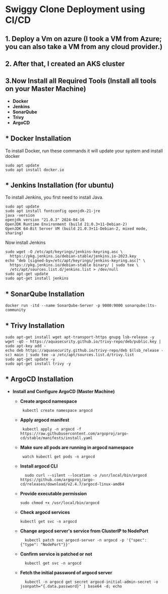 # Swiggy Clone Deployment using CI/CD 

## 1. Deploy a Vm on azure (I took a VM from Azure; you can also take a VM from any cloud provider.)

## 2. After that, I created an AKS cluster

## 3.Now Install all Required Tools (Install all tools on your Master Machine)
   - **Docker**
   - **Jenkins**
   - **SonarQube**
   - **Trivy**
   - **ArgoCD** 


  ## * Docker Installation
  To install Docker, run these commands it will update your system and install docker
  ```
  sudo apt update
  sudo apt install docker.io
  ```
## * Jenkins Installation (for ubuntu)
To install Jenkins, you first need to install Java.
```
sudo apt update
sudo apt install fontconfig openjdk-21-jre
java -version
openjdk version "21.0.3" 2024-04-16
OpenJDK Runtime Environment (build 21.0.3+11-Debian-2)
OpenJDK 64-Bit Server VM (build 21.0.3+11-Debian-2, mixed mode, sharing)
```
Now install Jenkins
```
sudo wget -O /etc/apt/keyrings/jenkins-keyring.asc \
  https://pkg.jenkins.io/debian-stable/jenkins.io-2023.key
echo "deb [signed-by=/etc/apt/keyrings/jenkins-keyring.asc]" \
  https://pkg.jenkins.io/debian-stable binary/ | sudo tee \
  /etc/apt/sources.list.d/jenkins.list > /dev/null
sudo apt-get update
sudo apt-get install jenkins
```

## * SonarQube Installation
```
docker run -itd --name SonarQube-Server -p 9000:9000 sonarqube:lts-community
```

## * Trivy Installation
```
sudo apt-get install wget apt-transport-https gnupg lsb-release -y
wget -qO - https://aquasecurity.github.io/trivy-repo/deb/public.key | sudo apt-key add -
echo deb https://aquasecurity.github.io/trivy-repo/deb $(lsb_release -sc) main | sudo tee -a /etc/apt/sources.list.d/trivy.list
sudo apt-get update -y
sudo apt-get install trivy -y
```

## * ArgoCD Installation
- **Install and Configure ArgoCD (Master Machine)**
  - **Create argocd namespace**
     ```
      kubectl create namespace argocd
     ```
  - **Apply argocd manifest**
     ```
      kubectl apply -n argocd -f https://raw.githubusercontent.com/argoproj/argo-cd/stable/manifests/install.yaml
     ```

  - **Make sure all pods are running in argocd namespace**
     ```
      watch kubectl get pods -n argocd
     ```

  - **Install argocd CLI**
    ```
      sudo curl --silent --location -o /usr/local/bin/argocd https://github.com/argoproj/argo-cd/releases/download/v2.4.7/argocd-linux-amd64
    ```

  - **Provide executable permission**
      ```
      sudo chmod +x /usr/local/bin/argocd
      ```

  - **Check argocd services**
      ```
      kubectl get svc -n argocd
      ```

  - **Change argocd server's service from ClusterIP to NodePort**
    ```
      kubectl patch svc argocd-server -n argocd -p '{"spec": {"type": "NodePort"}}'
    ```
  - **Confirm service is patched or not**
    ```
      kubectl get svc -n argocd
    ```
  - **Fetch the initial password of argocd server**  
    ```
      kubectl -n argocd get secret argocd-initial-admin-secret -o jsonpath="{.data.password}" | base64 -d; echo
    ```
    


  



